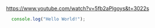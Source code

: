 <https://www.youtube.com/watch?v=5fb2aPlgoys&t=3022s>


```javascript run
  console.log("Hello World!");
```

	














